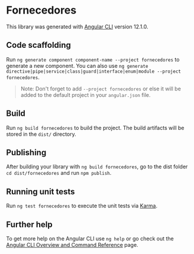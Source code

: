 # Fornecedores

This library was generated with [Angular CLI](https://github.com/angular/angular-cli) version 12.1.0.

## Code scaffolding

Run `ng generate component component-name --project fornecedores` to generate a new component. You can also use `ng generate directive|pipe|service|class|guard|interface|enum|module --project fornecedores`.
> Note: Don't forget to add `--project fornecedores` or else it will be added to the default project in your `angular.json` file. 

## Build

Run `ng build fornecedores` to build the project. The build artifacts will be stored in the `dist/` directory.

## Publishing

After building your library with `ng build fornecedores`, go to the dist folder `cd dist/fornecedores` and run `npm publish`.

## Running unit tests

Run `ng test fornecedores` to execute the unit tests via [Karma](https://karma-runner.github.io).

## Further help

To get more help on the Angular CLI use `ng help` or go check out the [Angular CLI Overview and Command Reference](https://angular.io/cli) page.
